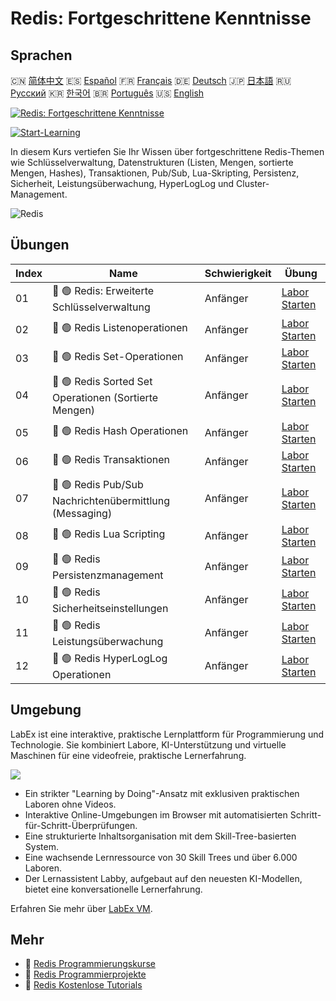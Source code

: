 # Redis: Fortgeschrittene Kenntnisse

## Sprachen

🇨🇳 [简体中文](README_zh.md) 🇪🇸 [Español](README_es.md) 🇫🇷 [Français](README_fr.md) 🇩🇪 [Deutsch](README_de.md) 🇯🇵 [日本語](README_ja.md) 🇷🇺 [Русский](README_ru.md) 🇰🇷 [한국어](README_ko.md) 🇧🇷 [Português](README_pt.md) 🇺🇸 [English](README.md) 

[![Redis: Fortgeschrittene Kenntnisse](https://cover-creator.labex.io/redis-intermediate-to-advanced.png?lang=de)](https://labex.io/de/courses/redis-intermediate-to-advanced)

[![Start-Learning](https://img.shields.io/badge/Start-Learning-whitesmoke?style=for-the-badge)](https://labex.io/de/courses/redis-intermediate-to-advanced)

In diesem Kurs vertiefen Sie Ihr Wissen über fortgeschrittene Redis-Themen wie Schlüsselverwaltung, Datenstrukturen (Listen, Mengen, sortierte Mengen, Hashes), Transaktionen, Pub/Sub, Lua-Skripting, Persistenz, Sicherheit, Leistungsüberwachung, HyperLogLog und Cluster-Management.

![Redis](https://img.shields.io/badge/Redis-whitesmoke?style=for-the-badge&logo=redis)


## Übungen

|   Index | Name                                                    | Schwierigkeit   | Übung                                                                                                                |
|---------|---------------------------------------------------------|-----------------|----------------------------------------------------------------------------------------------------------------------|
|      01 | 📖 🟢 Redis: Erweiterte Schlüsselverwaltung             | Anfänger        | <a target='_blank' href='https://labex.io/de/tutorials/redis-redis-advanced-key-management-552094'>Labor Starten</a> |
|      02 | 📖 🟢 Redis Listenoperationen                           | Anfänger        | <a target='_blank' href='https://labex.io/de/tutorials/redis-redis-list-operations-552098'>Labor Starten</a>         |
|      03 | 📖 🟢 Redis Set-Operationen                             | Anfänger        | <a target='_blank' href='https://labex.io/de/tutorials/redis-redis-set-operations-552104'>Labor Starten</a>          |
|      04 | 📖 🟢 Redis Sorted Set Operationen (Sortierte Mengen)   | Anfänger        | <a target='_blank' href='https://labex.io/de/tutorials/redis-redis-sorted-set-operations-552105'>Labor Starten</a>   |
|      05 | 📖 🟢 Redis Hash Operationen                            | Anfänger        | <a target='_blank' href='https://labex.io/de/tutorials/redis-redis-hash-operations-552096'>Labor Starten</a>         |
|      06 | 📖 🟢 Redis Transaktionen                               | Anfänger        | <a target='_blank' href='https://labex.io/de/tutorials/redis-redis-transactions-552106'>Labor Starten</a>            |
|      07 | 📖 🟢 Redis Pub/Sub Nachrichtenübermittlung (Messaging) | Anfänger        | <a target='_blank' href='https://labex.io/de/tutorials/redis-redis-pub-sub-messaging-552102'>Labor Starten</a>       |
|      08 | 📖 🟢 Redis Lua Scripting                               | Anfänger        | <a target='_blank' href='https://labex.io/de/tutorials/redis-redis-lua-scripting-552099'>Labor Starten</a>           |
|      09 | 📖 🟢 Redis Persistenzmanagement                        | Anfänger        | <a target='_blank' href='https://labex.io/de/tutorials/redis-redis-persistence-management-552101'>Labor Starten</a>  |
|      10 | 📖 🟢 Redis Sicherheitseinstellungen                    | Anfänger        | <a target='_blank' href='https://labex.io/de/tutorials/redis-redis-security-settings-552103'>Labor Starten</a>       |
|      11 | 📖 🟢 Redis Leistungsüberwachung                        | Anfänger        | <a target='_blank' href='https://labex.io/de/tutorials/redis-redis-performance-monitoring-552100'>Labor Starten</a>  |
|      12 | 📖 🟢 Redis HyperLogLog Operationen                     | Anfänger        | <a target='_blank' href='https://labex.io/de/tutorials/redis-redis-hyperloglog-operations-552097'>Labor Starten</a>  |

## Umgebung

LabEx ist eine interaktive, praktische Lernplattform für Programmierung und Technologie. Sie kombiniert Labore, KI-Unterstützung und virtuelle Maschinen für eine videofreie, praktische Lernerfahrung.

![](https://tutorial-screenshot.getvm.io/images/vm-1725247253.png)

- Ein strikter "Learning by Doing"-Ansatz mit exklusiven praktischen Laboren ohne Videos.
- Interaktive Online-Umgebungen im Browser mit automatisierten Schritt-für-Schritt-Überprüfungen.
- Eine strukturierte Inhaltsorganisation mit dem Skill-Tree-basierten System.
- Eine wachsende Lernressource von 30 Skill Trees und über 6.000 Laboren.
- Der Lernassistent Labby, aufgebaut auf den neuesten KI-Modellen, bietet eine konversationelle Lernerfahrung.

Erfahren Sie mehr über [LabEx VM](https://support.labex.io/using-labex/virtual-machine).

## Mehr

- 🔗 [Redis Programmierungskurse](https://github.com/labex-labs/awesome-programming-courses)
- 🔗 [Redis Programmierprojekte](https://github.com/labex-labs/awesome-programming-projects)
- 🔗 [Redis Kostenlose Tutorials](https://github.com/labex-labs/redis-free-tutorials)

